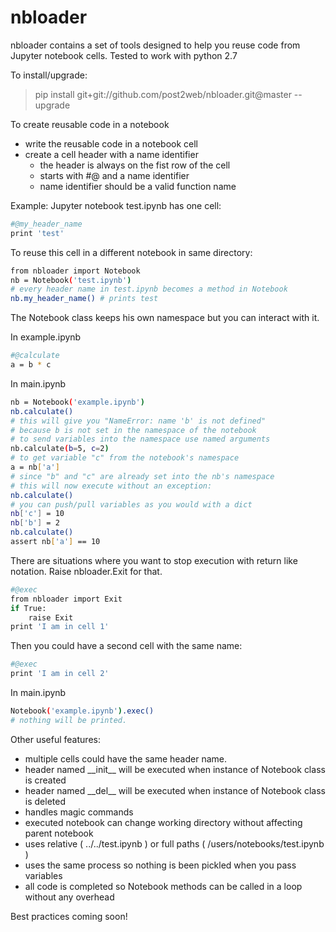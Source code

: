 # nbloader

nbloader contains a set of tools designed to help you reuse code from Jupyter notebook cells. Tested to work with python 2.7

To install/upgrade:
>pip install git+git://github.com/post2web/nbloader.git@master --upgrade

To create reusable code in a notebook
    
- write the reusable code in a notebook cell
- create a cell header with a name identifier
    - the header is always on the fist row of the cell
    - starts with #@ and a name identifier
    - name identifier should be a valid function name

Example: Jupyter notebook test.ipynb has one cell:
```sh
#@my_header_name
print 'test'
```
To reuse this cell in a different notebook in same directory:
```sh
from nbloader import Notebook
nb = Notebook('test.ipynb')
# every header name in test.ipynb becomes a method in Notebook
nb.my_header_name() # prints test
```
The Notebook class keeps his own namespace but you can interact with it.

In example.ipynb
```sh
#@calculate
a = b * c
```

In main.ipynb
```sh
nb = Notebook('example.ipynb')
nb.calculate()
# this will give you "NameError: name 'b' is not defined"
# because b is not set in the namespace of the notebook
# to send variables into the namespace use named arguments
nb.calculate(b=5, c=2)
# to get variable "c" from the notebook's namespace
a = nb['a']
# since "b" and "c" are already set into the nb's namespace
# this will now execute without an exception:
nb.calculate()
# you can push/pull variables as you would with a dict
nb['c'] = 10
nb['b'] = 2
nb.calculate()
assert nb['a'] == 10
```

There are situations where you want to stop execution with return like notation. Raise nbloader.Exit for that.

```sh
#@exec
from nbloader import Exit
if True:
	raise Exit
print 'I am in cell 1' 
```
Then you could have a second cell with the same name:
```sh
#@exec
print 'I am in cell 2'
```

In main.ipynb
```sh
Notebook('example.ipynb').exec()
# nothing will be printed.
```


Other useful features:
- multiple cells could have the same header name.
- header named \_\_init\_\_ will be executed when instance of Notebook class is created
- header named \_\_del\_\_ will be executed when instance of Notebook class is deleted
- handles magic commands
- executed notebook can change working directory without affecting parent notebook
- uses relative ( ../../test.ipynb ) or full paths ( /users/notebooks/test.ipynb ) 
- uses the same process so nothing is been pickled when you pass variables
- all code is completed so Notebook methods can be called in a loop without any overhead

Best practices coming soon!
